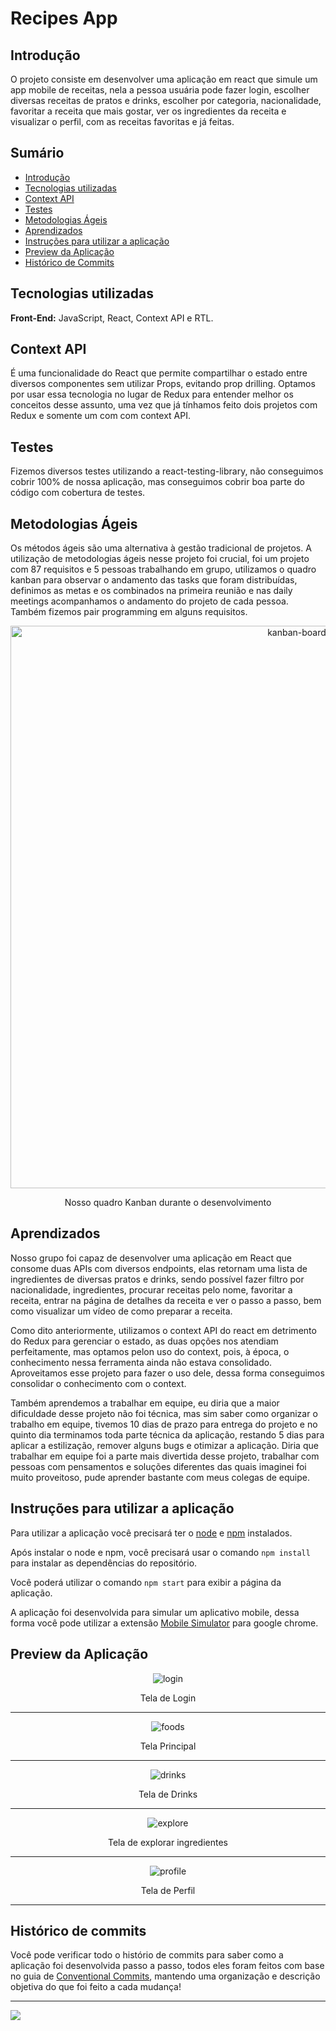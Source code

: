 # Recipes App

## Introdução

O projeto consiste em desenvolver uma aplicação em react que simule um app mobile de receitas, nela a pessoa usuária pode fazer login, escolher diversas receitas de pratos e drinks, escolher por categoria, nacionalidade, favoritar a receita que mais gostar, ver os ingredientes da receita e visualizar o perfil, com as receitas favoritas e já feitas. 

## Sumário

- [Introdução](#introdução)
- [Tecnologias utilizadas](#tecnologias-utilizadas)
- [Context API](#context-api)
- [Testes](#testes)
- [Metodologias Ágeis](#metodologias-ágeis)
- [Aprendizados](#aprendizados)
- [Instruções para utilizar a aplicação](#instruções-para-utilizar-a-aplicação)
- [Preview da Aplicação](#preview-da-aplicação)
- [Histórico de Commits](#histórico-de-commits)

## Tecnologias utilizadas

**Front-End:** JavaScript, React, Context API e RTL.

## Context API

É uma funcionalidade do React que permite compartilhar o estado entre diversos componentes sem utilizar Props, evitando prop drilling. Optamos por usar essa tecnologia no lugar de Redux para entender melhor os conceitos desse assunto, uma vez que já tínhamos feito dois projetos com Redux e somente um com com context API.

## Testes

Fizemos diversos testes utilizando a react-testing-library, não conseguimos cobrir 100% de nossa aplicação, mas conseguimos cobrir boa parte do código com cobertura de testes.

## Metodologias Ágeis

Os métodos ágeis são uma alternativa à gestão tradicional de projetos. A utilização de metodologias ágeis nesse projeto foi crucial, foi um projeto com 87 requisitos e 5 pessoas trabalhando em grupo, utilizamos o quadro kanban para observar o andamento das tasks que foram distribuídas, definimos as metas e os combinados na primeira reunião e nas daily meetings acompanhamos o andamento do projeto de cada pessoa. Também fizemos pair programming em alguns requisitos.

<p align="center">
<img src="./samples/kanban.png" alt="kanban-board" width="900"/>
</p>
<p align="center">
Nosso quadro Kanban durante o desenvolvimento
</p>

## Aprendizados

Nosso grupo foi capaz de desenvolver uma aplicação em React que consome duas APIs com diversos endpoints, elas retornam uma lista de ingredientes de diversas pratos e drinks, sendo possível fazer filtro por nacionalidade, ingredientes, procurar receitas pelo nome, favoritar a receita, entrar na página de detalhes da receita e ver o passo a passo, bem como visualizar um vídeo de como preparar a receita.

Como dito anteriormente, utilizamos o context API do react em detrimento do Redux para gerenciar o estado, as duas opções nos atendiam perfeitamente, mas optamos pelon uso do context, pois, à época, o conhecimento nessa ferramenta ainda não estava consolidado. Aproveitamos esse projeto para fazer o uso dele, dessa forma conseguimos consolidar o conhecimento com o context.

Também aprendemos a trabalhar em equipe, eu diria que a maior dificuldade desse projeto não foi técnica, mas sim saber como organizar o trabalho em equipe, tivemos 10 dias de prazo para entrega do projeto e no quinto dia terminamos toda parte técnica da aplicação, restando 5 dias para aplicar a estilização, remover alguns bugs e otimizar a aplicação. Diria que trabalhar em equipe foi a parte mais divertida desse projeto, trabalhar com pessoas com pensamentos e soluções diferentes das quais imaginei foi muito proveitoso, pude aprender bastante com meus colegas de equipe.

## Instruções para utilizar a aplicação

Para utilizar a aplicação você precisará ter o [node](https://nodejs.org/en/download/) e [npm](https://docs.npmjs.com/downloading-and-installing-node-js-and-npm) instalados.

Após instalar o node e npm, você precisará usar o comando `npm install` para instalar as dependências do repositório.

Você poderá utilizar o comando `npm start` para exibir a página da aplicação.

A aplicação foi desenvolvida para simular um aplicativo mobile, dessa forma você pode utilizar a extensão [Mobile Simulator](https://chrome.google.com/webstore/detail/mobile-simulator-responsi/ckejmhbmlajgoklhgbapkiccekfoccmk) para google chrome. 

## Preview da Aplicação

<p align="center">
<img src="./samples/login.png" alt="login"/>
</p>
<p align="center">
Tela de Login
</p>
<hr />

<p align="center">
<img src="./samples/telafoods.png" alt="foods"/>
</p>
<p align="center">
Tela Principal
</p>
<hr />

<p align="center">
<img src="./samples/teladrinks.png" alt="drinks"/>
</p>
<p align="center">
Tela de Drinks
</p>
<hr />

<p align="center">
<img src="./samples/exploreingredients.png" alt="explore"/>
</p>
<p align="center">
Tela de explorar ingredientes
</p>
<hr />

<p align="center">
<img src="./samples/profile.png" alt="profile"/>
</p>
<p align="center">
Tela de Perfil
</p>
<hr />

## Histórico de commits

Você pode verificar todo o histório de commits para saber como a aplicação foi desenvolvida passo a passo, todos eles foram feitos com base no guia de [Conventional Commits](https://www.conventionalcommits.org/en/v1.0.0/), mantendo uma organização e descrição objetiva do que foi feito a cada mudança!
***
  <a href="https://www.linkedin.com/in/isaacalmeidafilho/">
    <img src="https://img.shields.io/badge/LinkedIn-0077B5?style=for-the-badge&logo=linkedin&logoColor=white" />
  </a>

